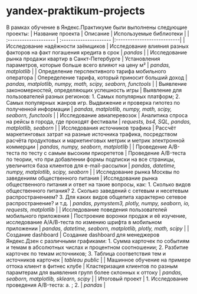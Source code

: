 # yandex-praktikum-projects
В рамках обучение в Яндекс.Практикуме были выполнены следующие проекты:
| Название проекта | Описание | Используемые библиотеки |
| :-------------------- | :--------------------- |:---------------------------|
| Исследование надёжности заёмщиков | Исследование влияния разных факторов на факт погашения кредита в срок | *pandas* |
| Исследование рынка продажи квартир в Санкт-Петербурге | Установления параметров, которые больше всего влияют на цену м² | *pandas, matplotlib* |
|  Определение перспективного тарифа мобильного оператора | Опеределение тарифа, который приносит больший доход | *pandas, matplotlib, numpy, math, scipy, seaborn, functools* |
| Выявление закономерностей, определяющих успешность игры | Выявление для пользователей разных регионов: 1. Самых популярных платформ; 2. Самых популярных жанров игр. Выдвижение и проверка гипотез по полученной информации  | *pandas, matplotlib, numpy, math, scipy, seaborn, functools* |
| Исследование авиаперевозок | Аналитика спроса на рейсы в города, где проходят фестивали | *requests, bs4, SQL, pandas, matplotlib, seaborn* |
| Исследования источников трафика | Рассчёт маркетинговых затрат на разные источника трафика, посредством расчёта продуктовых и маркетинговых метрик и метрик электронной коммерции | *pandas, numpy, seaborn, matplotlib* |
| Проведение A/B-теста по тесту с самым высоким приорететов | Проведение A/B-теста по теории, что при добавлении формы подписки на все страницы, увеличится база клиентов для e-mail-рассылки | *pandas, datetime, numpy, matplotlib, scipy, seaborn* |
| Исследование рынка Москвы по заведениям общественного питания | Исследование рынка общественного питания и ответ на такие вопросы, как: 1. Сколько видов общественного питания? 2. Сколько заведений с сетевым и несетевым распространением? 3. Для каких видов общепита характерно сетевое распространение?  и т.д. | *pandas, pymystem3, plotly, numpy, seaborn, io, requests, matplotlib* |
| Исследование поведения пользователей мобильного приложения | Построение воронки продаж и её изучение, исследование А/А/В-теста по измению шрифта в мобильном приложении | *pandas, datetime, seaborn, matplotlib, plotly, math, scipy* |
| Создание dashboard | Создание dashboard для менеджеров Яндекс.Дзен с различными графиками: 1. Сумма карточек по событиям и темам в абсолютных числах и процентном соотношении; 2. Разбитие карточек по темам источников; 3. Таблица соответствия тем и источников карточек | *tableau public* |
| Машинное обучение на примере оттока клиент в фитнес клубе | Кластеризация клиентов по разным парамтерам для выявления групп более склонных к оттоку | *pandas, seaborn, matplotlib, sklearn, scipy* |
| Итоговый проект | 1. Исследование проведения A/B-теста: а. ; 2.  | *pandas* |

